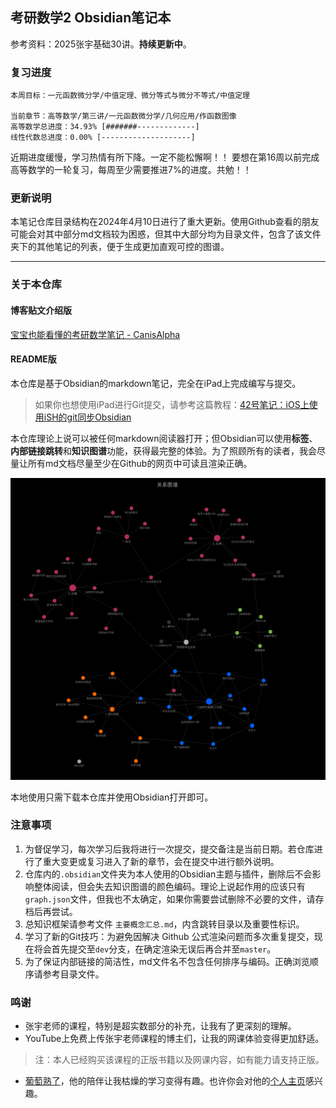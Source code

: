 ## 考研数学2 Obsidian笔记本

参考资料：2025张宇基础30讲。**持续更新中**。

### 复习进度

```
本周目标：一元函数微分学/中值定理、微分等式与微分不等式/中值定理

当前章节：高等数学/第三讲/一元函数微分学/几何应用/作函数图像
高等数学总进度：34.93% [#######-------------]
线性代数总进度：0.00% [--------------------]
```

近期进度缓慢，学习热情有所下降。一定不能松懈啊！！
要想在第16周以前完成高等数学的一轮复习，每周至少需要推进7%的进度。共勉！！

### 更新说明

本笔记仓库目录结构在2024年4月10日进行了重大更新。使用Github查看的朋友可能会对其中部分md文档较为困惑，但其中大部分均为目录文件，包含了该文件夹下的其他笔记的列表，便于生成更加直观可控的图谱。

---

### 关于本仓库

#### 博客贴文介绍版

[宝宝也能看懂的考研数学笔记 - CanisAlpha](https://blandalpha.github.io/posts/math4baby_project/)

#### README版

本仓库是基于Obsidian的markdown笔记，完全在iPad上完成编写与提交。

> 如果你也想使用iPad进行Git提交，请参考这篇教程：[42号笔记：iOS上使用iSH的git同步Obsidian](https://zhuanlan.zhihu.com/p/565028534)

本仓库理论上说可以被任何markdown阅读器打开；但Obsidian可以使用**标签**、**内部链接跳转**和**知识图谱**功能，获得最完整的体验。为了照顾所有的读者，我会尽量让所有md文档尽量至少在Github的网页中可读且渲染正确。

![graph](/assets/graph.jpg)

本地使用只需下载本仓库并使用Obsidian打开即可。

### 注意事项

1. 为督促学习，每次学习后我将进行一次提交，提交备注是当前日期。若仓库进行了重大变更或复习进入了新的章节，会在提交中进行额外说明。
2. 仓库内的`.obsidian`文件夹为本人使用的Obsidian主题与插件，删除后不会影响整体阅读，但会失去知识图谱的颜色编码。理论上说起作用的应该只有`graph.json`文件，但我也不太确定，如果你需要尝试删除不必要的文件，请存档后再尝试。
3. 总知识框架请参考文件 `主要概念汇总.md`，内含跳转目录以及重要性标识。
4. 学习了新的Git技巧：为避免因解决 Github 公式渲染问题而多次重复提交，现在将会首先提交至`dev`分支，在确定渲染无误后再合并至`master`。
5. 为了保证内部链接的简洁性，md文件名不包含任何排序与编码。正确浏览顺序请参考目录文件。

### 鸣谢

- 张宇老师的课程，特别是超实数部分的补充，让我有了更深刻的理解。
- YouTube上免费上传张宇老师课程的博主们，让我的网课体验变得更加舒适。
> 注：本人已经购买该课程的正版书籍以及网课内容，如有能力请支持正版。
- [葡萄熟了](https://github.com/SuperGrapee)，他的陪伴让我枯燥的学习变得有趣。也许你会对他的[个人主页](https://supergrapee.github.io/)感兴趣。
